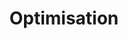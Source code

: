 ---
title: Optimisation
description: "The ongoing process of improving the user experience, often for conversion."
layout: listing
---